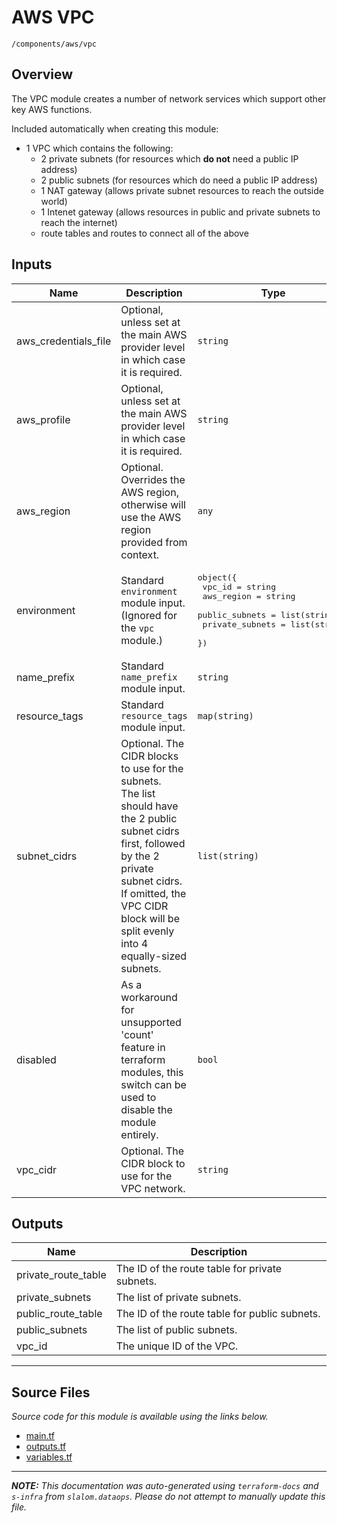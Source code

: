 
# AWS VPC

`/components/aws/vpc`

## Overview


The VPC module creates a number of network services which support other key AWS functions.

Included automatically when creating this module:
* 1 VPC which contains the following:
    * 2 private subnets (for resources which **do not** need a public IP address)
    * 2 public subnets (for resources which do need a public IP address)
    * 1 NAT gateway (allows private subnet resources to reach the outside world)
    * 1 Intenet gateway (allows resources in public and private subnets to reach the internet)
    * route tables and routes to connect all of the above

## Inputs

| Name | Description | Type | Default | Required |
|------|-------------|------|---------|:-----:|
| aws\_credentials\_file | Optional, unless set at the main AWS provider level in which case it is required. | `string` | n/a | yes |
| aws\_profile | Optional, unless set at the main AWS provider level in which case it is required. | `string` | n/a | yes |
| aws\_region | Optional. Overrides the AWS region, otherwise will use the AWS region provided from context. | `any` | n/a | yes |
| environment | Standard `environment` module input. (Ignored for the `vpc` module.) | <pre>object({<br>    vpc_id          = string<br>    aws_region      = string<br>    public_subnets  = list(string)<br>    private_subnets = list(string)<br>  })</pre> | n/a | yes |
| name\_prefix | Standard `name_prefix` module input. | `string` | n/a | yes |
| resource\_tags | Standard `resource_tags` module input. | `map(string)` | n/a | yes |
| subnet\_cidrs | Optional. The CIDR blocks to use for the subnets.<br>The list should have the 2 public subnet cidrs first, followed by the 2 private subnet cidrs.<br>If omitted, the VPC CIDR block will be split evenly into 4 equally-sized subnets. | `list(string)` | n/a | yes |
| disabled | As a workaround for unsupported 'count' feature in terraform modules, this switch can be used to disable the module entirely. | `bool` | `false` | no |
| vpc\_cidr | Optional. The CIDR block to use for the VPC network. | `string` | `"10.0.0.0/16"` | no |

## Outputs

| Name | Description |
|------|-------------|
| private\_route\_table | The ID of the route table for private subnets. |
| private\_subnets | The list of private subnets. |
| public\_route\_table | The ID of the route table for public subnets. |
| public\_subnets | The list of public subnets. |
| vpc\_id | The unique ID of the VPC. |

---------------------

## Source Files

_Source code for this module is available using the links below._

* [main.tf](https://github.com/slalom-ggp/dataops-infra/tree/master//components/aws/vpc/main.tf)
* [outputs.tf](https://github.com/slalom-ggp/dataops-infra/tree/master//components/aws/vpc/outputs.tf)
* [variables.tf](https://github.com/slalom-ggp/dataops-infra/tree/master//components/aws/vpc/variables.tf)

---------------------

_**NOTE:** This documentation was auto-generated using
`terraform-docs` and `s-infra` from `slalom.dataops`.
Please do not attempt to manually update this file._
